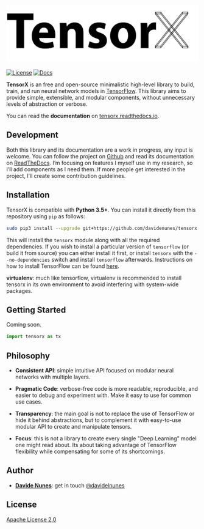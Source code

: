 ![tensorx](tensorx.png?raw=true "TensorX")
-----------------
[![License](https://img.shields.io/badge/license-Apache%202.0-blue.svg)](http://www.apache.org/licenses/LICENSE-2.0.html)
[![Docs](https://readthedocs.org/projects/tensorx/badge/?version=latest)](http://tensorx.readthedocs.io/en/latest/?badge=latest)


**TensorX** is an free and open-source minimalistic high-level library to build, train, and run neural network models in [TensorFlow](https://github.com/tensorflow/tensorflow). 
This library aims to provide simple, extensible, and modular components, without unnecessary levels of abstraction or verbose.

You can read the **documentation** on [tensorx.readthedocs.io](http://tensorx.readthedocs.io/en/latest/?badge=latest).

## Development

Both this library and its documentation are a work in progress, any input is welcome. 
You can follow the project on [Github](https://github.com/davidenunes/tensorx) and read its 
documentation on [ReadTheDocs](http://tensorx.readthedocs.io/en/latest/?badge=latest). I’m focusing 
on features I myself use in my research, so I’ll add components as I need them. 
If more people get interested in the project, I’ll create some contribution guidelines.


## Installation
TensorX is compatible with **Python 3.5+**. You can install it directly from this repository using `pip` as follows:

``` bash
sudo pip3 install --upgrade git+https://github.com/davidenunes/tensorx.git
```

This will install the `tensorx` module along with all the required dependencies. If you wish to install a particular version of
`tensorflow` (or build it from source) you can either install it first, or install `tensorx` with the ``--no-dependencies``
switch and install `tensorflow` afterwards. Instructions on how to install TensorFlow
can be found [here](<https://www.tensorflow.org/install/>).

**virtualenv**: much like tensorflow, virtualenv is recommended to install tensorx in its own environment to avoid interfering with system-wide packages.

## Getting Started
Coming soon.
```python 
import tensorx as tx
```

## Philosophy

* **Consistent API**: simple intuitive API focused on modular neural networks with multiple layers. 

* **Pragmatic Code**: verbose-free code is more readable, reproducible,
  and easier to debug and experiment with. Make it easy to use for
  common use cases.

* **Transparency**: the main goal is not to replace the use of
  TensorFlow or hide it behind abstractions, but to complement it with
  easy-to-use modular API to create and manipulate tensors.  

* **Focus**: this is not a library to create every single "Deep
  Learning" model one might read about. Its about taking advantage of
  TensorFlow flexibility while compensating for some of its
  shortcomings.

## Author
* **[Davide Nunes](https://github.com/davidenunes)**: get in touch [@davidelnunes](https://twitter.com/davidelnunes)

## License

[Apache License 2.0](LICENSE)
